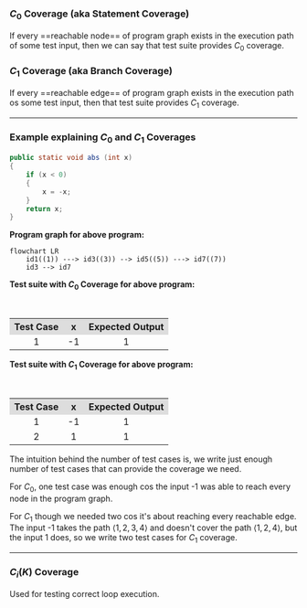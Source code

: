 ### $C_0$ Coverage (aka Statement Coverage)

If every ==reachable node== of program graph exists in the execution path of some test input, then we can say that test suite provides $C_0$ coverage.

### $C_1$ Coverage (aka Branch Coverage)

If every ==reachable edge== of program graph exists in the execution path os some test input, then that test suite provides $C_1$ coverage.

---
### Example explaining $C_0$ and $C_1$ Coverages 

```Java
public static void abs (int x)
{
	if (x < 0)
	{
		x = -x;
	}
	return x;
}
```

**Program graph for above program:**

```mermaid
flowchart LR
	id1((1)) ---> id3((3)) --> id5((5)) ---> id7((7))
	id3 --> id7
```

**Test suite with $C_0$ Coverage for above program:**
<table style="text-align:center; width:100%;">  
  <tr style="background-color: #dddddd;">  
    <th style="text-align:center">Test Case</th>  
    <th style="text-align:center">x</th>    
    <th style="text-align:center">Expected Output</th>
  </tr>  
  <tr>  
    <td>1</td>  
    <td>-1</td>  
    <td>1</td> 
  </tr>   
</table>

**Test suite with $C_1$ Coverage for above program:**
<table style="text-align:center; width:100%;">  
  <tr style="background-color: #dddddd;">  
    <th style="text-align:center">Test Case</th>  
    <th style="text-align:center">x</th>  
    <th style="text-align:center">Expected Output</th>
  </tr>  
  <tr>  
    <td>1</td>  
    <td>-1</td>  
    <td>1</td> 
  </tr>   
  <tr>  
    <td>2</td>  
    <td>1</td>  
    <td>1</td> 
  </tr>   
</table>

The intuition behind the number of test cases is, we write just enough number of test cases that can provide the coverage we need. 

For $C_0$, one test case was enough cos the input -1 was able to reach every node in the program graph.

For $C_1$ though we needed two cos it's about reaching every reachable edge. The input -1 takes the path $\langle 1,2,3,4 \rangle$ and doesn't cover the path $\langle 1,2,4 \rangle$, but the input 1 does, so we write two test cases for $C_1$ coverage.

---

### $C_i(K)$ Coverage

Used for testing correct loop execution.


